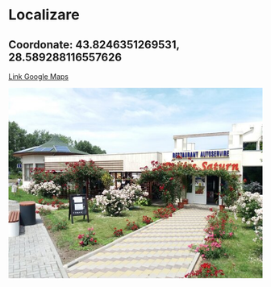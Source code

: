 # Localizare

## Coordonate: 43.8246351269531, 28.589288116557626
[Link Google Maps](https://www.google.ro/maps/place/La+Siesta+Saturn/@43.825708,28.5865875,17.5z/data=!4m13!1m7!3m6!1s0x40bb293897777c6d:0x3b10fba7c3e352c4!2sSaturn!3b1!8m2!3d43.8299125!4d28.5881336!3m4!1s0x40bb2947a1e4cbb7:0xae8495c36bcee149!8m2!3d43.8246816!4d28.589011)

![Imagine restaurant](./imagini/poza_restaurant.jpg)